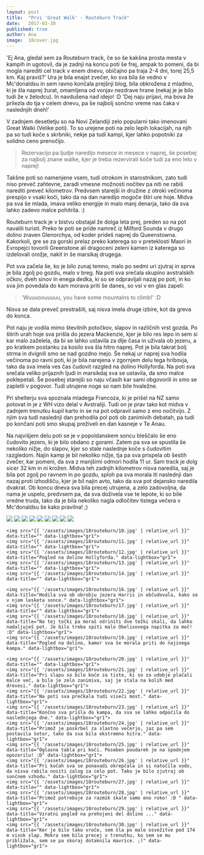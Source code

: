 ```yaml
---
layout: post
title:  "Prvi 'Great Walk' - Routeburn Track"
date:   2017-03-30
published: true
author: Ana
image:  18cover.jpg
---
```


<p class="intro"><span class="dropcap">'E</span>j Ana, gledal sem za Routeburn track, če so še kakšna prosta mesta v kampih in ugotovil, da je zadnji na koncu poti še frej, ampak to pomeni, da bi mogla narediti cel track v enem dnevu, običajno pa traja 2-4 dni, torej 25,5 km. Kaj praviš?' Ura je bila enajst zvečer, ko sva bila še vedno v Mc'donaldsu in sem ravno končala prejšnji blog, bila obkrožena z mladino, ki je šla naprej žurat, omamljena od vonjav nezdrave hrane (nekaj je je bilo tudi že v želodcu). In navdušena nad idejo! :D 'Dej naju prijavi, ma bova že prilezla do tja v celem dnevu, pa še najbolj sončno vreme nas čaka v naslednjih dneh!' 
</p>

V zadnjem desetletju so na Novi Zelandiji zelo popularni tako imenovani Great Walki (Velike poti). To so urejene poti na zelo lepih lokacijah, na njih pa so tudi koče s skrbniki, nekje pa tudi kampi, kjer lahko popotniki za solidno ceno prenočijo. 

<blockquote>Rezervacijo pa ljudje naredijo mesece in mesece v naprej, še posebej za najbolj znane walke, kjer je treba rezervirati koče tudi za eno leto v naprej!</blockquote>

Takšne poti so namenjene vsem, tudi otrokom in starostnikom, zato tudi niso preveč zahtevne, zaradi vmesne možnosti nočitev pa niti ne rabiš narediti preveč kilometrov. Predvsem starejši in družine z otroki večinoma prespijo v vsaki koči, tako da na dan naredijo mogoče štiri ure hoje. Midva pa sva še mlada, imava veliko energije in malo manj denarja, tako da sva lahko zadevo malce pohitrila. :)

Routeburn track je v bistvu obstajal že dolga leta prej, preden so na pot navalili turisti. Preko te poti se pride namreč iz Milford Sounda v drugo dolino zraven Glenorchya, od koder prideš naprej do Queenstowna. Kakorkoli, gre se za gorski prelaz preko katerega so v preteklosti Maori in Evropejci tovorili Greenstone ali dragoceni zeleni kamen iz katerega so izdelovali orožje, nakit in še marsikaj drugega. 

Pot sva začela še, ko je bilo zunaj temno, malo po sedmi uri zjutraj in sprva je bila zgolj po gozdu, malo v breg. Na poti sva srečala skupino avstralskih očkov, dveh sinov in enega dedka, ki so se odpravljali nazaj po poti, in ko sva jim povedala do kam morava priti še danes, so vsi v en glas zapeli:

<blockquote>'Wuuuoouuuuu, you have some mountains to climb!' :D </blockquote>

Nisva se dala preveč prestrašiti, saj nisva imela druge izbire, kot da greva do konca.

Pot naju je vodila mimo številnih potočkov, slapov in različnih vrst gozda. Po štirih urah hoje sva prišla do jezera Mackenzie, kjer je bilo res lepo in sem si kar malo zaželela, da bi se lahko ustavila za dlje časa in uživala ob jezeru, a po kratkem postanku za kosilo sva šla hitro naprej. Pot je bila takrat bolj strma in dvignili smo se nad gozdno mejo. Še nekaj ur naprej sva hodila večinoma po ravni poti, ki je bila narejena v zgornjem delu tega hribovja, tako da sva imela ves čas čudovit razgled na dolino Hollyforda. Na poti sva srečala veliko prijaznih ljudi in marsikdaj sva se ustavila, da smo malce poklepetali. Še posebej starejši so naju včasih kar sami obgovorili in smo se zapletli v pogovor. Tudi utrujene noge so nam bile hvaležne.

Pri shelterju sva spoznala mladega Francoza, ki je prišel na NZ samo potovat in je z WH vizo delal v Avstraliji. Tudi on je prav tako kot midva v zadnjem trenutku kupil karto in se na pot odpravil samo z eno nočitvijo. Z njim sva tudi naslednji dan prehodila pol poti ob zanimivih debatah, pa tudi po končani poti smo skupaj preživeli en dan kasneje v Te Anau. 

Na najvišjem delu poti se je v popoldanskem soncu bleščalo še eno čudovito jezero, ki je bilo obdano z gorami. Zatem pa sva se spustila še nekoliko nižje, do slapov, kjer so stale naslednje koče s čudovitim razgledom. Najin kamp je bil nekoliko nižje, tja pa sva prispela ob šestih zvečer, kar pomeni, da sva z manjšimi odmori hodila 11 ur. Sam track je dolg sicer 32 km in ni krožen. Midva teh zadnjih kilometrov nisva naredila, saj je bila pot zgolj po ravnem in po gozdu, sploh pa sva morala iti naslednji dan nazaj proti izhodišču, kjer je bil najin avto, tako da sva pot dejansko naredila dvakrat. Ob koncu dneva sva bila precej utrujena, a zelo zadovoljna, da nama je uspelo, predvsem pa, da sva doživela vse te lepote, ki so bile vredne truda, tako da je bila nekoliko nagla odločitev tistega večera v Mc'donaldsu še kako pravilna! ;)

<div class="photoset-grid" data-layout="33133233323">
    <img src="{{ '/assets/images/18routeburn/01.jpg' | relative_url }}" data-title="Osvežitev na poti, oziroma kako sva se zbudila. :)" data-lightbox="gr1">
    <img src="{{ '/assets/images/18routeburn/02.jpg' | relative_url }}" data-title="Na poti je bilo veliko takšnih lesenih platform, ki so olajšale hojo po namočenih delih." data-lightbox="gr1">
    <img src="{{ '/assets/images/18routeburn/03.jpg' | relative_url }}" data-title="" data-lightbox="gr1">
    <img src="{{ '/assets/images/18routeburn/04.jpg' | relative_url }}" data-title="'Lej Primož, k so mi brki zrastl!'" data-lightbox="gr1">
    <img src="{{ '/assets/images/18routeburn/05.jpg' | relative_url }}" data-title="" data-lightbox="gr1">
    <img src="{{ '/assets/images/18routeburn/06.jpg' | relative_url }}" data-title="Postanek za kosilo ob jezeru Mackenzie." data-lightbox="gr1">
    <img src="{{ '/assets/images/18routeburn/07.jpg' | relative_url }}" data-title="Povzpela sva se višje in imela jezero na dlani." data-lightbox="gr1">
    <img src="{{ '/assets/images/18routeburn/08.jpg' | relative_url }}" data-title="" data-lightbox="gr1">
    <img src="{{ '/assets/images/18routeburn/09.jpg' | relative_url }}" data-title="" data-lightbox="gr1">

    <img src="{{ '/assets/images/18routeburn/10.jpg' | relative_url }}" data-title="" data-lightbox="gr1">
    <img src="{{ '/assets/images/18routeburn/11.jpg' | relative_url }}" data-title="" data-lightbox="gr1">
    <img src="{{ '/assets/images/18routeburn/12.jpg' | relative_url }}" data-title="Pogled na dolino Hollyforda." data-lightbox="gr1">
    <img src="{{ '/assets/images/18routeburn/13.jpg' | relative_url }}" data-title="" data-lightbox="gr1">
    <img src="{{ '/assets/images/18routeburn/14.jpg' | relative_url }}" data-title="" data-lightbox="gr1">
    
    <img src="{{ '/assets/images/18routeburn/16.jpg' | relative_url }}" data-title="Hodila sva ob obrobju jezera Harris in občudovala, kako se v njem lesketa sonce." data-lightbox="gr1">
    <img src="{{ '/assets/images/18routeburn/17.jpg' | relative_url }}" data-title="" data-lightbox="gr1">
    <img src="{{ '/assets/images/18routeburn/18.jpg' | relative_url }}" data-title="Na tej točki pa moraš odriniti dve težki skali, da lahko nadaljuješ pot. Je bilo treba spiti malo Obelixovega napitka za moč! :D" data-lightbox="gr1">
    <img src="{{ '/assets/images/18routeburn/19.jpg' | relative_url }}" data-title="Pogled na dolino, kamor sva še morala priti do najinega kampa." data-lightbox="gr1">
    
    <img src="{{ '/assets/images/18routeburn/20.jpg' | relative_url }}" data-title="" data-lightbox="gr1">
    <img src="{{ '/assets/images/18routeburn/21.jpg' | relative_url }}" data-title="Pri slapu so bile koče za tiste, ki so za udobje plačali malce več, a bila je zelo zanimiva, saj je stala na kolih med drevesi." data-lightbox="gr1">
    <img src="{{ '/assets/images/18routeburn/22.jpg' | relative_url }}" data-title="Na poti sva prečkala tudi viseči most." data-lightbox="gr1">
    <img src="{{ '/assets/images/18routeburn/23.jpg' | relative_url }}" data-title="Končno sva prišla do kampa, da sva se lahko odpočila do naslednjega dne." data-lightbox="gr1">
    <img src="{{ '/assets/images/18routeburn/24.jpg' | relative_url }}" data-title="Primož je poskrbel za slastno večerjo, jaz pa sem postavila šotor, tako da sva bila ekstremno hitra." data-lightbox="gr1">
    <img src="{{ '/assets/images/18routeburn/25.jpg' | relative_url }}" data-title="Oglasna tabla pri koči. Poseben poudarek je na spodnjem opozorilu! :D" data-lightbox="gr1">
    <img src="{{ '/assets/images/18routeburn/26.jpg' | relative_url }}" data-title="Pri kočah sva se ponavadi okrepčala in si natočila vodo, da nisva rabila nositi zalog za celo pot. Tako je bilo zjutraj ob sončnem vzhodu." data-lightbox="gr1">
    <img src="{{ '/assets/images/18routeburn/27.jpg' | relative_url }}" data-title="" data-lightbox="gr1">
    <img src="{{ '/assets/images/18routeburn/28.jpg' | relative_url }}" data-title="Primož potrebuje za razmik skale samo eno roko! :D " data-lightbox="gr1">
    <img src="{{ '/assets/images/18routeburn/29.jpg' | relative_url }}" data-title="Vzratni pogled na prehojeni del doline ..." data-lightbox="gr1">
    <img src="{{ '/assets/images/18routeburn/30.jpg' | relative_url }}" data-title="Ker je bilo tako vroče, sem šla po malo osvežitve pod 174 m visok slap. Mokra sem bila precej v trenutku, ko sem se mu približala, sem se pa skoraj dotaknila mavrice. ;)" data-lightbox="gr1">
</div><br/>

